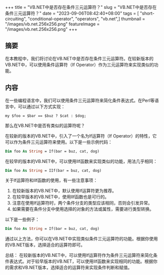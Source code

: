 +++
title = "VB.NET中是否存在条件三元运算符？"
slug = "VB.NET中是否存在条件三元运算符？"
date = "2023-09-06T08:42:40+08:00"
tags = [ "short-circuiting", "conditional-operator", "operators", "vb.net",]
thumbnail = "/images/vb.net.256x256.png"
featureImage = "/images/vb.net.256x256.png"
+++


## 摘要
在本教程中，我们将讨论在VB.NET中是否存在条件三元运算符。在较新版本的VB.NET中，可以使用条件运算符（If Operator）作为三元运算符来实现类似的功能。

## 内容
在一些编程语言中，我们可以使用条件三元运算符来简化条件表达式。在Perl等语言中，可以通过以下方式实现：

```
my $foo = $bar == $buz ? $cat : $dog;
```

那么在VB.NET中是否有类似的运算符呢？

在较新的版本的VB.NET中，引入了一个名为If运算符（If Operator）的特性，它可以作为条件三元运算符来使用。以下是一些示例代码：

```vb
Dim foo As String = If(bar = buz, cat, dog)
```

在较早的版本的VB.NET中，可以使用IIf函数来实现类似的功能，用法几乎相同：

```vb
Dim foo As String = IIf(bar = buz, cat, dog)
```

关于If运算符和IIf函数的使用，有一些注意事项：

1. 在较新版本的VB.NET中，默认使用If运算符更为推荐。
2. 在较早版本的VB.NET中，使用IIf函数也是可行的。
3. 注意在使用If运算符时，两个条件分支的类型应该相同，否则会引发异常。
4. 如果需要在条件分支中使用选择的对象的方法或属性，需要进行类型转换。

以下是一些例子：

```vb
Dim foo As String = If(bar = buz, cat, dog)
```

通过以上方法，你可以在VB.NET中实现类似条件三元运算符的功能。根据你使用的VB.NET版本，选择适合的运算符即可。

总结：
在较新版本的VB.NET中，可以使用If运算符作为条件三元运算符来简化条件表达式。对于较早版本的VB.NET，可以使用IIf函数来实现相同的功能。根据你的需求和VB.NET版本，选择适合的运算符来实现条件判断和赋值。


